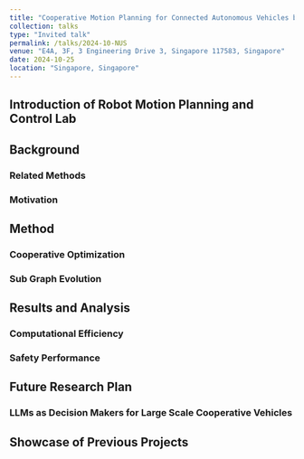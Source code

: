 ```yaml
---
title: "Cooperative Motion Planning for Connected Autonomous Vehicles based on Parallel Optimization and LLMs"
collection: talks
type: "Invited talk"
permalink: /talks/2024-10-NUS
venue: "E4A, 3F, 3 Engineering Drive 3, Singapore 117583, Singapore"
date: 2024-10-25
location: "Singapore, Singapore"
---
```


## Introduction of Robot Motion Planning and Control Lab
## Background
### Related Methods
### Motivation
## Method
### Cooperative Optimization
### Sub Graph Evolution
## Results and Analysis
### Computational Efficiency
### Safety Performance
## Future Research Plan
### LLMs as Decision Makers for Large Scale Cooperative Vehicles
## Showcase of Previous Projects
